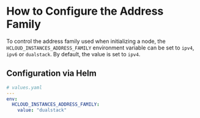 # How to Configure the Address Family

To control the address family used when initializing a node, the `HCLOUD_INSTANCES_ADDRESS_FAMILY` environment variable can be set to `ipv4`, `ipv6` or `dualstack`. By default, the value is set to `ipv4`.

## Configuration via Helm

```yaml
# values.yaml
---
env:
  HCLOUD_INSTANCES_ADDRESS_FAMILY:
    value: "dualstack"
```
